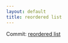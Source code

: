 ```yaml
---
layout: default
title: reordered list
---
```


Commit: [reordered list](https://github.com/DanGahanCGI/DanGahanCGI.github.io/commit/808733ed9663320d967ac9f48eb2a8460600678a)


